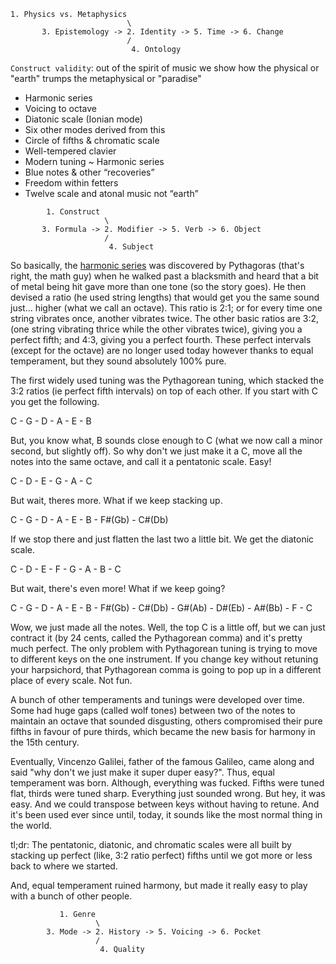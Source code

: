 ```
1. Physics vs. Metaphysics
                          \
       3. Epistemology -> 2. Identity -> 5. Time -> 6. Change
                          /
                           4. Ontology
```



`Construct validity`: out of the spirit of music we show how the physical or "earth" trumps the metaphysical or "paradise"
- Harmonic series 
- Voicing to octave 
- Diatonic scale (Ionian mode)
- Six other modes derived from this 
- Circle of fifths & chromatic scale 
- Well-tempered clavier 
- Modern tuning ~ Harmonic series 
- Blue notes & other “recoveries”
- Freedom within fetters 
- Twelve scale and atonal music not “earth”

```
        1. Construct
                     \
       3. Formula -> 2. Modifier -> 5. Verb -> 6. Object
                     /
                      4. Subject
```



So basically, the [harmonic series](https://www.reddit.com/user/phearsom_fysic/) was discovered by Pythagoras (that's right, the math guy) when he walked past a blacksmith and heard that a bit of metal being hit gave more than one tone (so the story goes). He then devised a ratio (he used string lengths) that would get you the same sound just... higher (what we call an octave). This ratio is 2:1; or for every time one string vibrates once, another vibrates twice. The other basic ratios are 3:2, (one string vibrating thrice while the other vibrates twice), giving you a perfect fifth; and 4:3, giving you a perfect fourth. These perfect intervals (except for the octave) are no longer used today however thanks to equal temperament, but they sound absolutely 100% pure.

The first widely used tuning was the Pythagorean tuning, which stacked the 3:2 ratios (ie perfect fifth intervals) on top of each other. If you start with C you get the following.

C - G - D - A - E - B

But, you know what, B sounds close enough to C (what we now call a minor second, but slightly off). So why don't we just make it a C, move all the notes into the same octave, and call it a pentatonic scale. Easy!

C - D - E - G - A - C

But wait, theres more. What if we keep stacking up.

C - G - D - A - E - B - F#(Gb) - C#(Db)

If we stop there and just flatten the last two a little bit. We get the diatonic scale.

C - D - E - F - G - A - B - C

But wait, there's even more! What if we keep going?

C - G - D - A - E - B - F#(Gb) - C#(Db) - G#(Ab) - D#(Eb) - A#(Bb) - F - C

Wow, we just made all the notes. Well, the top C is a little off, but we can just contract it (by 24 cents, called the Pythagorean comma) and it's pretty much perfect. The only problem with Pythagorean tuning is trying to move to different keys on the one instrument. If you change key without retuning your harpsichord, that Pythagorean comma is going to pop up in a different place of every scale. Not fun.

A bunch of other temperaments and tunings were developed over time. Some had huge gaps (called wolf tones) between two of the notes to maintain an octave that sounded disgusting, others compromised their pure fifths in favour of pure thirds, which became the new basis for harmony in the 15th century.

Eventually, Vincenzo Galilei, father of the famous Galileo, came along and said "why don't we just make it super duper easy?". Thus, equal temperament was born. Although, everything was fucked. Fifths were tuned flat, thirds were tuned sharp. Everything just sounded wrong. But hey, it was easy. And we could transpose between keys without having to retune. And it's been used ever since until, today, it sounds like the most normal thing in the world.

tl;dr: The pentatonic, diatonic, and chromatic scales were all built by stacking up perfect (like, 3:2 ratio perfect) fifths until we got more or less back to where we started.

And, equal temperament ruined harmony, but made it really easy to play with a bunch of other people.

```
           1. Genre
                   \
        3. Mode -> 2. History -> 5. Voicing -> 6. Pocket
                   /
                    4. Quality
```
